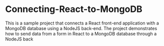# Connecting-React-to-MongoDB
This  is a sample project that connects a React front-end application with a MongoDB database using a NodeJS back-end. The project demonstrates how to send data from a form in React to a MongoDB database through a NodeJS back
